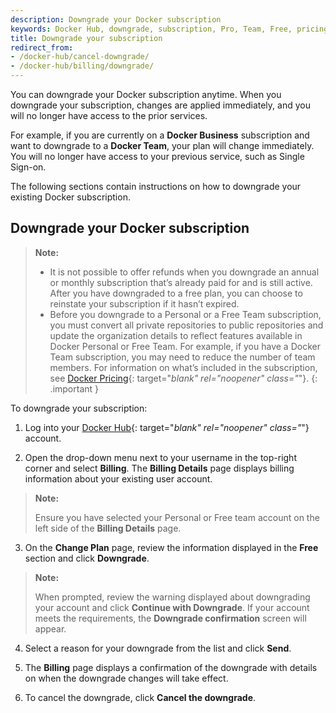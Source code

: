 ```yaml
---
description: Downgrade your Docker subscription
keywords: Docker Hub, downgrade, subscription, Pro, Team, Free, pricing plan,
title: Downgrade your subscription
redirect_from:
- /docker-hub/cancel-downgrade/
- /docker-hub/billing/downgrade/
---
```


You can downgrade your Docker subscription anytime. When you downgrade your subscription, changes are applied immediately, and you will no longer have access to the prior services.

For example, if you are currently on a **Docker Business** subscription and want to downgrade to a **Docker Team**, your plan will change immediately. You will no longer have access to your previous service, such as Single Sign-on.

The following sections contain instructions on how to downgrade your existing Docker subscription.

## Downgrade your Docker subscription

>**Note:**
>
> - It is not possible to offer refunds when you downgrade an annual or monthly subscription that’s already paid for and is still active. After you have downgraded to a free plan, you can choose to reinstate your subscription if it hasn’t expired.
> - Before you downgrade to a Personal or a Free Team subscription, you must convert all private repositories to public repositories and update the organization details to reflect features available in Docker Personal or Free Team. For example, if you have a Docker Team subscription, you may need to reduce the number of team members. For information on what’s included in the subscription, see [Docker Pricing](https://www.docker.com/pricing){: target="_blank" rel="noopener" class="_"}.
{: .important }

To downgrade your subscription:

1. Log into your [Docker Hub](https://hub.docker.com){: target="_blank" rel="noopener" class="_"} account.

2. Open the drop-down menu next to your username in the top-right corner and select **Billing**. The **Billing Details** page displays billing information about your existing user account.
>**Note:**
>
>Ensure you have selected your Personal or Free team account on the left side of the **Billing Details** page.

3. On the **Change Plan** page, review the information displayed in the **Free** section and click **Downgrade**.
>**Note:**
>
>When prompted, review the warning displayed about downgrading your account and click **Continue with Downgrade**. If your account meets the requirements, the **Downgrade confirmation** screen will appear.

4. Select a reason for your downgrade from the list and click **Send**.

5. The **Billing** page displays a confirmation of the downgrade with details on when the downgrade changes will take effect.

6. To cancel the downgrade, click **Cancel the downgrade**.
